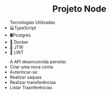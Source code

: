<h1 align="center">Projeto Node </h1>
<ul>Tecnologias Utilizadas
  <li> 💻TypeScript</li>
  <li>🛢Postgres</li>
  <li>🐳 Docker</li>
  <li>🔑 JTW </li>
  <li>🎨 LINT</li>
 </ul>
   

 <ul> A API desenvolvida permite:
  <li> Criar uma nova conta</li>
  <li> Autenticar-se </li>
  <li> Realizar saques </li>
  <li> Realizar transferências </li>
  <li> Listar Trasnferências </li>
 </ul>
 

